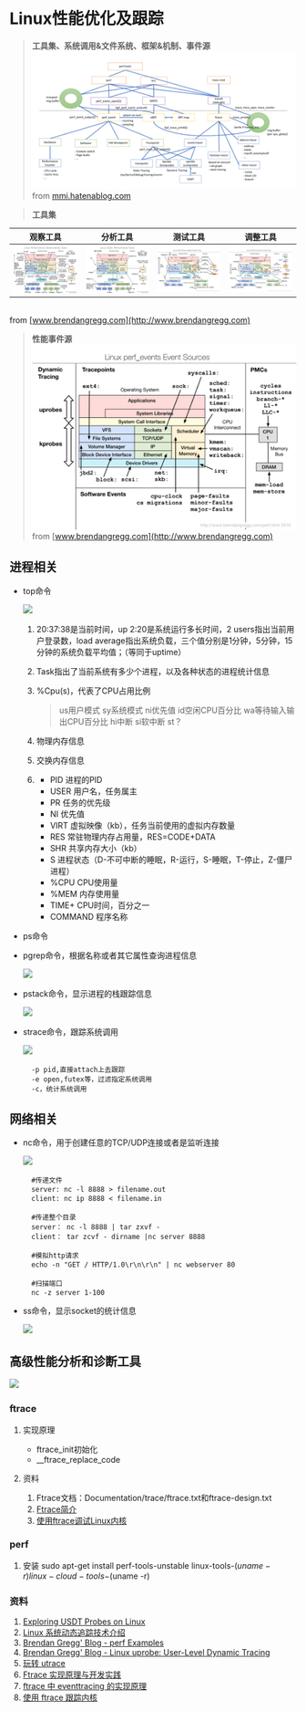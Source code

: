 # Linux性能优化及跟踪 #

> **工具集、系统调用&文件系统、框架&机制、事件源**
![](doc/perf/perf-tools-components-architecture.png)<br>from [mmi.hatenablog.com](http://mmi.hatenablog.com)

> **工具集**

观察工具|分析工具|测试工具|调整工具
---|---|---|---
![](doc/perf/linux_observability_tools.png)| ![](doc/perf/linux_static_tools.png) | ![](doc/perf/linux_benchmarking_tools.png) | ![](doc/perf/linux_tuning_tools.png)
<br>from [www.brendangregg.com](http://www.brendangregg.com)

> **性能事件源**
![](doc/perf/perf_events_map.png)<br>from [www.brendangregg.com](http://www.brendangregg.com)


## 进程相关
- top命令
	
	![](doc/top.PNG)

	1. 20:37:38是当前时间，up 2:20是系统运行多长时间，2 users指出当前用户登录数，load average指出系统负载，三个值分别是1分钟，5分钟，15分钟的系统负载平均值；（等同于uptime）
	2. Task指出了当前系统有多少个进程，以及各种状态的进程统计信息
	3. %Cpu(s)，代表了CPU占用比例
	
		>us用户模式 sy系统模式 ni优先值 id空闲CPU百分比 wa等待输入输出CPU百分比 hi中断 si软中断 st？
	4. 物理内存信息
	5. 交换内存信息
	6. 
		- PID 进程的PID
		- USER 用户名，任务属主
		- PR 任务的优先级
		- NI 优先值
		- VIRT 虚拟映像（kb），任务当前使用的虚拟内存数量
		- RES 常驻物理内存占用量，RES=CODE+DATA
		- SHR 共享内存大小（kb）
		- S 进程状态（D-不可中断的睡眠，R-运行，S-睡眠，T-停止，Z-僵尸进程）
		- %CPU CPU使用量
		- %MEM 内存使用量
		- TIME+ CPU时间，百分之一
		- COMMAND 程序名称

- ps命令

- pgrep命令，根据名称或者其它属性查询进程信息
	
	![](doc/pgrep.PNG)

- pstack命令，显示进程的栈跟踪信息
	
	![](doc/pstack.PNG)

- strace命令，跟踪系统调用
	
	![](doc/strace.PNG)

	    -p pid,直接attach上去跟踪
	    -e open,futex等，过滤指定系统调用
	    -c，统计系统调用

## 网络相关
- nc命令，用于创建任意的TCP/UDP连接或者是监听连接
	
	![](doc/nc.PNG)
			
		#传递文件
		server: nc -l 8888 > filename.out
		client: nc ip 8888 < filename.in

		#传递整个目录
		server： nc -l 8888 | tar zxvf -
		client： tar zcvf - dirname |nc server 8888
				
		#模拟http请求
		echo -n "GET / HTTP/1.0\r\n\r\n" | nc webserver 80

		#扫描端口
		nc -z server 1-100

- ss命令，显示socket的统计信息

	![](doc/ss.PNG)

## 高级性能分析和诊断工具

![](doc/tracer.png)
### ftrace

1. 实现原理
	- ftrace\_init初始化
	- \_\_ftrace\_replace_code

1. 资料
	1. Ftrace文档：Documentation/trace/ftrace.txt和ftrace-design.txt
	2. [Ftrace简介](http://www.ibm.com/developerworks/cn/linux/l-cn-ftrace/)
	3. [使用ftrace调试Linux内核](http://www.ibm.com/developerworks/cn/linux/l-cn-ftrace1/)

### perf

1. 安装 
  sudo apt-get install perf-tools-unstable linux-tools-$(uname -r) linux-cloud-tools-$(uname -r)

### 资料
1. [Exploring USDT Probes on Linux](https://leezhenghui.github.io/linux/2019/03/05/exploring-usdt-on-linux.html)
2. [Linux 系统动态追踪技术介绍](https://blog.arstercz.com/introduction_to_linux_dynamic_tracing/)
3. [Brendan Gregg' Blog - perf Examples](http://www.brendangregg.com/perf.html#SoftwareEvents)
4. [Brendan Gregg' Blog - Linux uprobe: User-Level Dynamic Tracing](https://webrtc.org.cn/webrtc-tutorial-1-setup-signaling/)
5. [玩转 utrace](https://www.ibm.com/developerworks/cn/linux/l-cn-utrace/)
6. [Ftrace 实现原理与开发实践](http://tinylab.org/ftrace-principle-and-practice/)
7. [ftrace 中 eventtracing 的实现原理](https://www.ibm.com/developerworks/cn/linux/1609_houp_ftrace/)
8. [使用 ftrace 跟踪内核](https://linux.cn/article-9838-1.html)